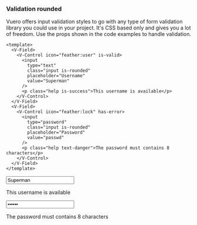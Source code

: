 ### Validation rounded

Vuero offers input validation styles to go with any type of form validation
library you could use in your project.
It's CSS based only and gives you a lot of freedom.
Use the props shown in the code examples to handle validation.

<!--code-->

```vue
<template>
  <V-Field>
    <V-Control icon="feather:user" is-valid>
      <input
        type="text"
        class="input is-rounded"
        placeholder="Username"
        value="Superman"
      />
      <p class="help is-success">This username is available</p>
    </V-Control>
  </V-Field>
  <V-Field>
    <V-Control icon="feather:lock" has-error>
      <input
        type="password"
        class="input is-rounded"
        placeholder="Password"
        value="passwd"
      />
      <p class="help text-danger">The password must contains 8 characters</p>
    </V-Control>
  </V-Field>
</template>
```

<!--/code-->

<!--example-->

<V-Field>
  <V-Control icon="feather:user" is-valid>
    <input
      type="text"
      class="input is-rounded"
      placeholder="Username"
      value="Superman"
    />
    <p class="help is-success">This username is available</p>
  </V-Control>
</V-Field>
<V-Field>
  <V-Control icon="feather:lock" has-error>
    <input
      type="password"
      class="input is-rounded"
      placeholder="Password"
      value="passwd"
    />
    <p class="help text-danger">The password must contains 8 characters</p>
  </V-Control>
</V-Field>

<!--/example-->
